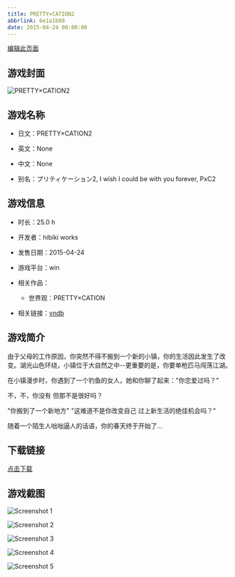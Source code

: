 ```yaml
---
title: PRETTY×CATION2
abbrlink: 6e1a1b08
date: 2015-04-24 00:00:00
---
```

[编辑此页面](https://github.com/ACG-3/ADV3-source/blob/main/source/_posts/PRETTY%C3%97CATION2.md)

## 游戏封面

![PRETTY×CATION2](https://pan.timero.xyz/d/onedrive/img_lib_001/PRETTY%C3%97CATION2_cover.avif)


## 游戏名称

- 日文：PRETTY×CATION2
- 英文：None
- 中文：None

- 别名：プリティケーション2, I wish I could be with you forever, PxC2


## 游戏信息

- 时长：25.0 h
- 开发者：hibiki works
- 发售日期：2015-04-24
- 游戏平台：win
- 相关作品：
   - 世界观：PRETTY×CATION

- 相关链接：[vndb](https://vndb.org/v16340)


## 游戏简介

由于父母的工作原因，你突然不得不搬到一个新的小镇，你的生活因此发生了改变。湖光山色环绕，小镇位于大自然之中--更重要的是，你要单枪匹马闯荡江湖。

在小镇漫步时，你遇到了一个钓鱼的女人，她和你聊了起来："你恋爱过吗？"

不，不，你没有 但那不是很好吗？

"你搬到了一个新地方" "这难道不是你改变自己 过上新生活的绝佳机会吗？"

随着一个陌生人咄咄逼人的话语，你的春天终于开始了...


## 下载链接

[点击下载](https://pan.timero.xyz/onedrive/adv_lib_001/PRETTY%C3%97CATION2)


## 游戏截图


![Screenshot 1](https://pan.timero.xyz/d/onedrive/img_lib_001/PRETTY%C3%97CATION2_Screenshot_1.avif)

![Screenshot 2](https://pan.timero.xyz/d/onedrive/img_lib_001/PRETTY%C3%97CATION2_Screenshot_2.avif)

![Screenshot 3](https://pan.timero.xyz/d/onedrive/img_lib_001/PRETTY%C3%97CATION2_Screenshot_3.avif)

![Screenshot 4](https://pan.timero.xyz/d/onedrive/img_lib_001/PRETTY%C3%97CATION2_Screenshot_4.avif)

![Screenshot 5](https://pan.timero.xyz/d/onedrive/img_lib_001/PRETTY%C3%97CATION2_Screenshot_5.avif)

